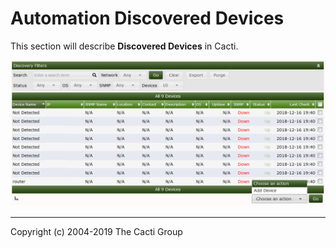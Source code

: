 # Automation Discovered Devices

This section will describe **Discovered Devices** in Cacti.

![Discovered Devices](images/automation-devices.png)

---
Copyright (c) 2004-2019 The Cacti Group

